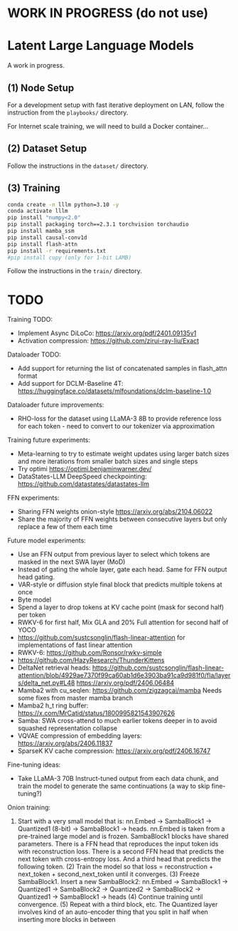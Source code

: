# WORK IN PROGRESS (do not use)

# Latent Large Language Models

A work in progress.

## (1) Node Setup

For a development setup with fast iterative deployment on LAN, follow the instruction from the `playbooks/` directory.

For Internet scale training, we will need to build a Docker container...


## (2) Dataset Setup

Follow the instructions in the `dataset/` directory.


## (3) Training

```bash
conda create -n lllm python=3.10 -y
conda activate lllm
pip install "numpy<2.0"
pip install packaging torch==2.3.1 torchvision torchaudio
pip install mamba_ssm
pip install causal-conv1d
pip install flash-attn
pip install -r requirements.txt
#pip install cupy (only for 1-bit LAMB)
```

Follow the instructions in the `train/` directory.


# TODO

Training TODO:
* Implement Async DiLoCo: https://arxiv.org/pdf/2401.09135v1
* Activation compression: https://github.com/zirui-ray-liu/Exact

Dataloader TODO:
* Add support for returning the list of concatenated samples in flash_attn format
* Add support for DCLM-Baseline 4T: https://huggingface.co/datasets/mlfoundations/dclm-baseline-1.0

Dataloader future improvements:
* RHO-loss for the dataset using LLaMA-3 8B to provide reference loss for each token - need to convert to our tokenizer via approximation

Training future experiments:
* Meta-learning to try to estimate weight updates using larger batch sizes and more iterations from smaller batch sizes and single steps
* Try optimi https://optimi.benjaminwarner.dev/
* DataStates-LLM DeepSpeed checkpointing: https://github.com/datastates/datastates-llm

FFN experiments:
* Sharing FFN weights onion-style https://arxiv.org/abs/2104.06022
* Share the majority of FFN weights between consecutive layers but only replace a few of them each time

Future model experiments:
* Use an FFN output from previous layer to select which tokens are masked in the next SWA layer (MoD)
* Instead of gating the whole layer, gate each head.  Same for FFN output head gating.
* VAR-style or diffusion style final block that predicts multiple tokens at once
* Byte model
* Spend a layer to drop tokens at KV cache point (mask for second half) per token
* RWKV-6 for first half, Mix GLA and 20% Full attention for second half of YOCO
* https://github.com/sustcsonglin/flash-linear-attention for implementations of fast linear attention
* RWKV-6: https://github.com/Ronsor/rwkv-simple
* https://github.com/HazyResearch/ThunderKittens
* DeltaNet retrieval heads: https://github.com/sustcsonglin/flash-linear-attention/blob/4929ae7370f99ca60ab1d6e3903ba91ca9d981f0/fla/layers/delta_net.py#L48
https://arxiv.org/pdf/2406.06484
* Mamba2 with cu_seqlen: https://github.com/zigzagcai/mamba
Needs some fixes from master mamba branch
* Mamba2 h_t ring buffer: https://x.com/MrCatid/status/1800995821543907626
* Samba: SWA cross-attend to much earlier tokens deeper in to avoid squashed representation collapse
* VQVAE compression of embedding layers: https://arxiv.org/abs/2406.11837
* SparseK KV cache compression: https://arxiv.org/pdf/2406.16747

Fine-tuning ideas:
* Take LLaMA-3 70B Instruct-tuned output from each data chunk, and train the model to generate the same continuations (a way to skip fine-tuning?)

Onion training:

1) Start with a very small model that is: nn.Embed -> SambaBlock1 -> Quantized1 (8-bit) -> SambaBlock1 -> heads.  nn.Embed is taken from a pre-trained large model and is frozen.  SambaBlock1 blocks have shared parameters.  There is a FFN head that reproduces the input token ids with reconstruction loss.  There is a second FFN head that predicts the next token with cross-entropy loss.  And a third head that predicts the following token.
(2) Train the model so that loss = reconstruction + next_token + second_next_token until it converges.
(3) Freeze SambaBlock1.  Insert a new SambaBlock2:
nn.Embed -> SambaBlock1 -> Quantized1 -> SambaBlock2 -> Quantized2 -> SambaBlock2 -> Quantized1 -> SambaBlock1 -> heads
(4) Continue training until convergence.
(5) Repeat with a third block, etc.
The Quantized layer involves kind of an auto-encoder thing that you split in half when inserting more blocks in between
